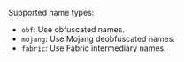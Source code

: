 Supported name types:
- `obf`: Use obfuscated names.
- `mojang`: Use Mojang deobfuscated names.
- `fabric`: Use Fabric intermediary names.
